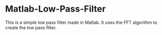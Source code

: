 # Matlab-Low-Pass-Filter

This is a simple low pass filter made in Matlab.
It uses the FFT algorithm to create the low pass filter.

